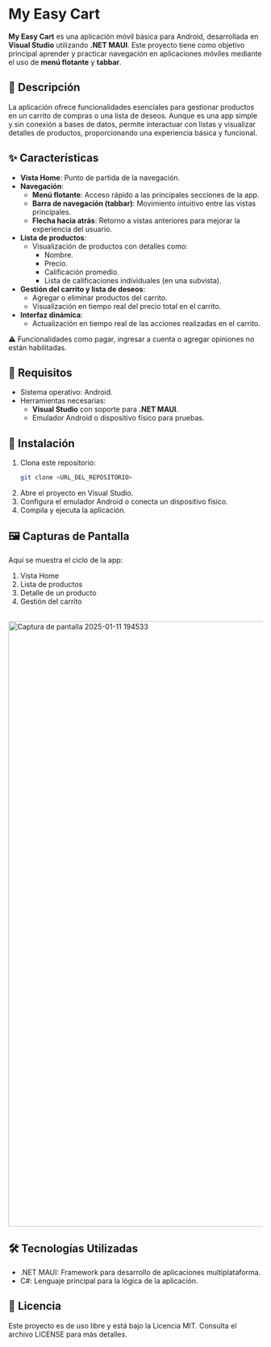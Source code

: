 # My Easy Cart

**My Easy Cart** es una aplicación móvil básica para Android, desarrollada en **Visual Studio** utilizando **.NET MAUI**. Este proyecto tiene como objetivo principal aprender y practicar navegación en aplicaciones móviles mediante el uso de **menú flotante** y **tabbar**.

## 📝 Descripción

La aplicación ofrece funcionalidades esenciales para gestionar productos en un carrito de compras o una lista de deseos. Aunque es una app simple y sin conexión a bases de datos, permite interactuar con listas y visualizar detalles de productos, proporcionando una experiencia básica y funcional.

## ✨ Características

- **Vista Home**: Punto de partida de la navegación.
- **Navegación**:
  - **Menú flotante**: Acceso rápido a las principales secciones de la app.
  - **Barra de navegación (tabbar)**: Movimiento intuitivo entre las vistas principales.
  - **Flecha hacia atrás**: Retorno a vistas anteriores para mejorar la experiencia del usuario.
- **Lista de productos**:
  - Visualización de productos con detalles como:
    - Nombre.
    - Precio.
    - Calificación promedio.
    - Lista de calificaciones individuales (en una subvista).
- **Gestión del carrito y lista de deseos**:
  - Agregar o eliminar productos del carrito.
  - Visualización en tiempo real del precio total en el carrito.
- **Interfaz dinámica**:
  - Actualización en tiempo real de las acciones realizadas en el carrito.

⚠️ Funcionalidades como pagar, ingresar a cuenta o agregar opiniones no están habilitadas.

## 🚀 Requisitos

- Sistema operativo: Android.
- Herramientas necesarias:
  - **Visual Studio** con soporte para **.NET MAUI**.
  - Emulador Android o dispositivo físico para pruebas.

## 📂 Instalación

1. Clona este repositorio:
   ```bash
   git clone <URL_DEL_REPOSITORIO>
2. Abre el proyecto en Visual Studio.
3. Configura el emulador Android o conecta un dispositivo físico.
4. Compila y ejecuta la aplicación.
   
## 🖼️ Capturas de Pantalla
Aquí se muestra el ciclo de la app:

1. Vista Home
2. Lista de productos
3. Detalle de un producto
5. Gestión del carrito
<br><br>
<img src="https://github.com/user-attachments/assets/56dac3ad-0e15-4c8e-b476-ebdd5ab12e76" alt="Captura de pantalla 2025-01-11 194533" width="1200"/>

## 🛠️ Tecnologías Utilizadas
- .NET MAUI: Framework para desarrollo de aplicaciones multiplataforma.
- C#: Lenguaje principal para la lógica de la aplicación.

## 📜 Licencia
Este proyecto es de uso libre y está bajo la Licencia MIT. Consulta el archivo LICENSE para más detalles.
